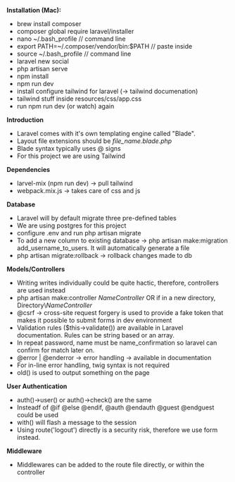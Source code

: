 **Installation (Mac):**

- brew install composer
- composer global require laravel/installer
- nano ~/.bash_profile // command line
- export PATH=~/.composer/vendor/bin:$PATH // paste inside
- source ~/.bash_profile // command line
- laravel new social
- php artisan serve
- npm install
- npm run dev
- install configure tailwind for laravel (-> tailwind documenation)
- tailwind stuff inside resources/css/app.css
- run npm run dev (or watch) again

**Introduction**

- Laravel comes with it's own templating engine called "Blade".
- Layout file extensions should be _file_name.blade.php_
- Blade syntax typically uses @ signs
- For this project we are using Tailwind

**Dependencies**

- larvel-mix (npm run dev) -> pull tailwind
- webpack.mix.js -> takes care of css and js

**Database**

- Laravel will by default migrate three pre-defined tables
- We are using postgres for this project
- configure .env and run php artisan migrate
- To add a new column to existing database -> php artisan make:migration add_username_to_users. It will automatically generate a file
- php artisan migrate:rollback -> rollback changes made to db

**Models/Controllers**

- Writing writes individually could be quite hactic, therefore, controllers are used instead
- php artisan make:controller _NameController_ OR if in a new directory, Directory\\_NameController_
- @csrf -> cross-site request forgery is used to provide a fake token that makes it possible to submit forms in dev environment
- Validation rules ($this->validate()) are available in Laravel documentation. Rules can be string based or an array.
- In repeat password, name must be name_confirmation so laravel can confirm for match later on.
- @error | @enderror -> error handling -> available in documentation
- For in-line error handling, twig syntax is not required
- old() is used to output something on the page

**User Authentication**

- auth()->user() or auth()->check() are the same
- Insteadf of @if @else @endif, @auth @endauth @guest @endguest could be used
- with() will flash a message to the session
- Using route('logout') directly is a security risk, therefore we use form instead.

**Middleware**

- Middlewares can be added to the route file directly, or within the controller
